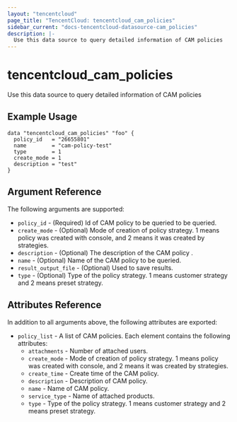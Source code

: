 ```yaml
---
layout: "tencentcloud"
page_title: "TencentCloud: tencentcloud_cam_policies"
sidebar_current: "docs-tencentcloud-datasource-cam_policies"
description: |-
  Use this data source to query detailed information of CAM policies
---
```


# tencentcloud_cam_policies

Use this data source to query detailed information of CAM policies

## Example Usage

```hcl
data "tencentcloud_cam_policies" "foo" {
  policy_id   = "26655801"
  name        = "cam-policy-test"
  type        = 1
  create_mode = 1
  description = "test"
}
```

## Argument Reference

The following arguments are supported:

* `policy_id` - (Required) Id of CAM policy to be queried to be queried.
* `create_mode` - (Optional) Mode of creation of policy strategy. 1 means policy was created with console, and 2 means it was created by strategies.
* `description` - (Optional) The description of the CAM policy .
* `name` - (Optional) Name of the CAM policy to be queried.
* `result_output_file` - (Optional) Used to save results.
* `type` - (Optional) Type of the policy strategy. 1 means customer strategy and 2 means preset strategy.

## Attributes Reference

In addition to all arguments above, the following attributes are exported:

* `policy_list` - A list of CAM policies. Each element contains the following attributes:
  * `attachments` - Number of attached users.
  * `create_mode` - Mode of creation of policy strategy. 1 means policy was created with console, and 2 means it was created by strategies.
  * `create_time` - Create time of the CAM policy.
  * `description` - Description of CAM policy.
  * `name` - Name of CAM policy.
  * `service_type` - Name of attached products.
  * `type` - Type of the policy strategy. 1 means customer strategy and 2 means preset strategy.


